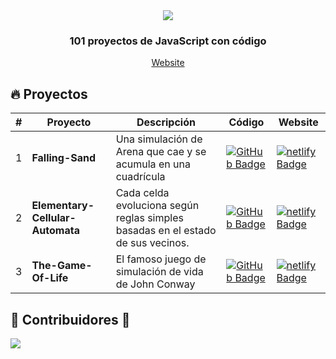 <div align="center">
  <a href="https://javascript101clxd.netlify.app">
    <img src="/101-proyectos-js/public/readme.png" /> 
  </a>
  <h3>
    <strong>101 proyectos de JavaScript con código</strong>
  </h3>
</div>

<div align="center">
  <a href="https://javascript101clxd.netlify.app">
    Website
  </a>
</div>

## :fire: Proyectos

| #   | Proyecto                         | Descripción                                                                     | Código                                                                                                                                                                                                                        | Website                                                                                                                                                                                                                  |
| --- | -------------------------------- | ------------------------------------------------------------------------------- | ----------------------------------------------------------------------------------------------------------------------------------------------------------------------------------------------------------------------------- | ------------------------------------------------------------------------------------------------------------------------------------------------------------------------------------------------------------------------ |
| 1   | **Falling-Sand**                 | Una simulación de Arena que cae y se acumula en una cuadrícula                  | [![GitHub Badge](https://img.shields.io/badge/Código-181717?logo=github&logoColor=fff&style=flat-square)](https://github.com/CrashLanXD/101-proyectos-javascript/tree/master/public/projects/01-falling-sand)                 | [![netlify Badge](https://img.shields.io/badge/Website-000?logo=netlify&logoColor=05bdba&style=flat-square)](https://javascript101clxd.netlify.app/01-falling-sand/)                                                          |
| 2   | **Elementary-Cellular-Automata** | Cada celda evoluciona según reglas simples basadas en el estado de sus vecinos. | [![GitHub Badge](https://img.shields.io/badge/Código-181717?logo=github&logoColor=fff&style=flat-square)](https://github.com/CrashLanXD/101-proyectos-javascript/tree/master/public/projects/02-elementary-cellular-automata) | [![netlify Badge](https://img.shields.io/badge/Website-000?logo=netlify&logoColor=05bdba&style=flat-square)](https://javascript101clxd.netlify.app/02-elementary-cellular-automata/)                                          |
| 3   | **The-Game-Of-Life**             | El famoso juego de simulación de vida de John Conway                            | [![GitHub Badge](https://img.shields.io/badge/Código-181717?logo=github&logoColor=fff&style=flat-square)](https://github.com/CrashLanXD/101-proyectos-javascript/tree/master/public/projects/03-game-of-life)                 | [![netlify Badge](https://img.shields.io/badge/Website-000?logo=netlify&logoColor=05bdba&style=flat-square)]([https://www.**javascript100**.dev/03-midu-typing-game](https://javascript101clxd.netlify.app/03-game-of-life/)) |

## 👑 Contribuidores 👑

<a href="https://github.com/midudev/javascript-100-proyectos/graphs/contributors">
  <img src="https://contrib.rocks/image?repo=CrashLanXD/101-proyectos-javascript" />
</a>